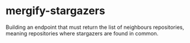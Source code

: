 # mergify-stargazers
Building an endpoint that must return the list of neighbours repositories, meaning repositories where stargazers are found in common.
